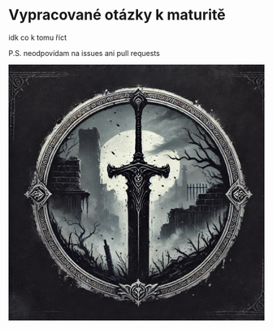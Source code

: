 Vypracované otázky k maturitě
==

idk co k tomu říct

P.S. neodpovídam na issues ani pull requests

![image](logo.png)
